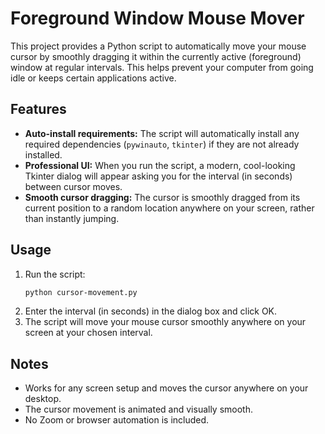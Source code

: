 
# Foreground Window Mouse Mover

This project provides a Python script to automatically move your mouse cursor by smoothly dragging it within the currently active (foreground) window at regular intervals. This helps prevent your computer from going idle or keeps certain applications active.

## Features
- **Auto-install requirements:** The script will automatically install any required dependencies (`pywinauto`, `tkinter`) if they are not already installed.
- **Professional UI:** When you run the script, a modern, cool-looking Tkinter dialog will appear asking you for the interval (in seconds) between cursor moves.
- **Smooth cursor dragging:** The cursor is smoothly dragged from its current position to a random location anywhere on your screen, rather than instantly jumping.

## Usage
1. Run the script:
   ```sh
   python cursor-movement.py
   ```
2. Enter the interval (in seconds) in the dialog box and click OK.
3. The script will move your mouse cursor smoothly anywhere on your screen at your chosen interval.

## Notes
- Works for any screen setup and moves the cursor anywhere on your desktop.
- The cursor movement is animated and visually smooth.
- No Zoom or browser automation is included.
